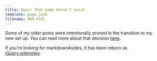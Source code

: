 ```yaml
---
title: Oops! That page doesn't exist.
template: page.jade
filename: 404.html
---
```


Some of my older posts were intentionally pruned in the transition to my new set up. You can read more about that decision [here](/2013/11/06/four-point-oh/).

If you're looking for markdownAsides, it has been reborn as [jQuery.sidenotes](http://acdlite.github.io/jquery.sidenotes/).